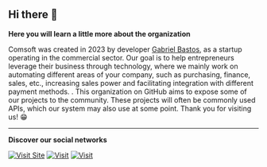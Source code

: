 ## Hi there 👋


**Here you will learn a little more about the organization**

Comsoft was created in 2023 by developer [Gabriel Bastos](https://github.com/), as a startup operating in the commercial sector. Our goal is to help entrepreneurs leverage their business through technology, where we mainly work on automating different areas of your company, such as purchasing, finance, sales, etc., increasing sales power and facilitating integration with different payment methods. . This organization on GitHub aims to expose some of our projects to the community. These projects will often be commonly used APIs, which our system may also use at some point. Thank you for visiting us! 😁

-----------------
**Discover our social networks**


[![Visit Site](https://img.icons8.com/color/48/internet--v1.png)](https://www.comsoft.com.br/)
[![Visit](https://img.icons8.com/color/48/instagram-new--v1.png)](https://www.instagram.com/comsoft_inovacoes)
[![Visit](https://img.icons8.com/color/48/linkedin.png)](https://www.linkedin.com/company/comsoft-inovacoes)
